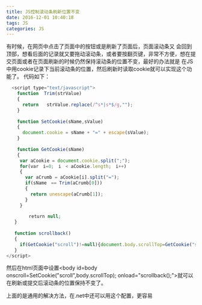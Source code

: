 ```yaml
---
title: JS控制滚动条刷新位置不变
date: 2016-12-01 10:40:18
tags: JS
categories: JS
---
```

有时候，在网页中点击了页面中的按钮或是刷新了页面后，页面滚动条又 会回到顶部，想看后面的记录就又要拖动滚动条，或者要按翻页键，非常不方便，想在提交页面或者在页面刷新的时候仍然保持滚动条的位置不变，最好的办法就是 在JS中用cookie记录下当前滚动条的位置，然后刷新时读取cookie就可以实现这个功能了。
代码如下：
```js
  <script type="text/javascript">
    function  Trim(strValue)     
    {     
      return   strValue.replace(/^s*|s*$/g,"");     
    }
    
    function SetCookie(sName,sValue)     
    {     
      document.cookie = sName + "=" + escape(sValue);     
    }   
    
    function GetCookie(sName)     
    {     
     var aCookie = document.cookie.split(";");     
     for(var　i=0;　i　< aCookie.length;　i++)     
     {     
       var aCrumb = aCookie[i].split("=");     
       if(sName　== Trim(aCrumb[0]))     
       {     
         return unescape(aCrumb[1]);     
       }     
     }     
     
     　　return null;     
   } 
   
   function scrollback()     
   {     
     if(GetCookie("scroll")!=null){document.body.scrollTop=GetCookie("scroll")}     
   }     
</script>
```

然后在html页面中设置<body id=body   onscroll=SetCookie("scroll",body.scrollTop);   onload="scrollback();">就可以在刷新或提交后滚动条的位置保持不变了。

上面的是通用的解决方法，在.net中还可以用<pages maintainScrollPositionOnPostBack="true">这个配置，更容易
